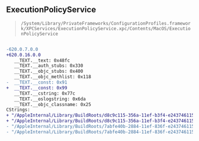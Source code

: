 ## ExecutionPolicyService

> `/System/Library/PrivateFrameworks/ConfigurationProfiles.framework/XPCServices/ExecutionPolicyService.xpc/Contents/MacOS/ExecutionPolicyService`

```diff

-620.0.7.0.0
+620.0.16.0.0
   __TEXT.__text: 0x48fc
   __TEXT.__auth_stubs: 0x330
   __TEXT.__objc_stubs: 0x400
   __TEXT.__objc_methlist: 0x118
-  __TEXT.__const: 0x91
+  __TEXT.__const: 0x99
   __TEXT.__cstring: 0x77c
   __TEXT.__oslogstring: 0x6da
   __TEXT.__objc_classname: 0x25
CStrings:
+ "/AppleInternal/Library/BuildRoots/d8c9c115-356a-11ef-b3f4-e2437461156c/Library/Caches/com.apple.xbs/Sources/AppleCredentialManager_ClientLibs/ACMLib/ACMLib.c"
+ "/AppleInternal/Library/BuildRoots/d8c9c115-356a-11ef-b3f4-e2437461156c/Library/Caches/com.apple.xbs/Sources/AppleCredentialManager_ClientLibs/common/LibCall.c"
- "/AppleInternal/Library/BuildRoots/7abfe40b-2884-11ef-836f-e2437461156c/Library/Caches/com.apple.xbs/Sources/AppleCredentialManager_ClientLibs/ACMLib/ACMLib.c"
- "/AppleInternal/Library/BuildRoots/7abfe40b-2884-11ef-836f-e2437461156c/Library/Caches/com.apple.xbs/Sources/AppleCredentialManager_ClientLibs/common/LibCall.c"

```
